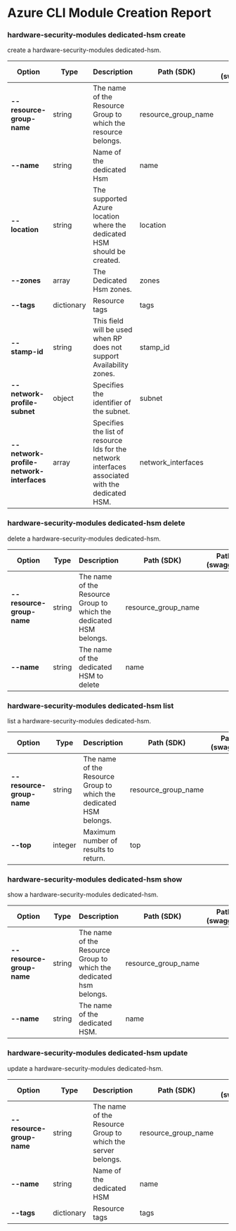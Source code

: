 # Azure CLI Module Creation Report

### hardware-security-modules dedicated-hsm create

create a hardware-security-modules dedicated-hsm.

|Option|Type|Description|Path (SDK)|Path (swagger)|
|------|----|-----------|----------|--------------|
|**--resource-group-name**|string|The name of the Resource Group to which the resource belongs.|resource_group_name|
|**--name**|string|Name of the dedicated Hsm|name|
|**--location**|string|The supported Azure location where the dedicated HSM should be created.|location|
|**--zones**|array|The Dedicated Hsm zones.|zones|
|**--tags**|dictionary|Resource tags|tags|
|**--stamp-id**|string|This field will be used when RP does not support Availability zones.|stamp_id|
|**--network-profile-subnet**|object|Specifies the identifier of the subnet.|subnet|
|**--network-profile-network-interfaces**|array|Specifies the list of resource Ids for the network interfaces associated with the dedicated HSM.|network_interfaces|
### hardware-security-modules dedicated-hsm delete

delete a hardware-security-modules dedicated-hsm.

|Option|Type|Description|Path (SDK)|Path (swagger)|
|------|----|-----------|----------|--------------|
|**--resource-group-name**|string|The name of the Resource Group to which the dedicated HSM belongs.|resource_group_name|
|**--name**|string|The name of the dedicated HSM to delete|name|
### hardware-security-modules dedicated-hsm list

list a hardware-security-modules dedicated-hsm.

|Option|Type|Description|Path (SDK)|Path (swagger)|
|------|----|-----------|----------|--------------|
|**--resource-group-name**|string|The name of the Resource Group to which the dedicated HSM belongs.|resource_group_name|
|**--top**|integer|Maximum number of results to return.|top|
### hardware-security-modules dedicated-hsm show

show a hardware-security-modules dedicated-hsm.

|Option|Type|Description|Path (SDK)|Path (swagger)|
|------|----|-----------|----------|--------------|
|**--resource-group-name**|string|The name of the Resource Group to which the dedicated hsm belongs.|resource_group_name|
|**--name**|string|The name of the dedicated HSM.|name|
### hardware-security-modules dedicated-hsm update

update a hardware-security-modules dedicated-hsm.

|Option|Type|Description|Path (SDK)|Path (swagger)|
|------|----|-----------|----------|--------------|
|**--resource-group-name**|string|The name of the Resource Group to which the server belongs.|resource_group_name|
|**--name**|string|Name of the dedicated HSM|name|
|**--tags**|dictionary|Resource tags|tags|